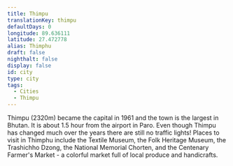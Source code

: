 ```yaml
---
title: Thimpu
translationKey: thimpu
defaultDays: 0
longitude: 89.636111
latitude: 27.472778
alias: Thimphu
draft: false
nighthalt: false
display: false
id: city
type: city
tags:
  - Cities
  - Thimpu
---
```

Thimpu (2320m) became the capital in 1961 and the town is the largest in Bhutan. It is about 1.5 hour from the airport in Paro. Even though Thimpu has changed much over the years there are still no traffic lights!     Places to visit in Thimphu include the Textile Museum, the Folk Heritage Museum, the Trashichho Dzong, the National Memorial Chorten, and the Centenary Farmer's Market - a colorful market full of local produce and handicrafts.   